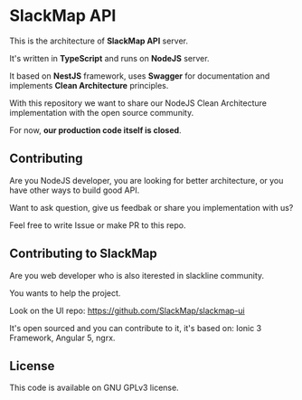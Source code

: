 # SlackMap API
This is the architecture of **SlackMap API** server.

It's written in **TypeScript** and runs on **NodeJS** server. 

It based on **NestJS** framework, uses **Swagger** for documentation and implements **Clean Architecture** principles.

With this repository we want to share our NodeJS Clean Architecture implementation with the open source community.

For now, **our production code itself is closed**.

## Contributing
Are you NodeJS developer, you are looking for better architecture, or you have other ways to build good API.

Want to ask question, give us feedbak or share you implementation with us?

Feel free to write Issue or make PR to this repo.

## Contributing to SlackMap
Are you web developer who is also iterested in slackline community.

You wants to help the project.

Look on the UI repo: https://github.com/SlackMap/slackmap-ui

It's open sourced and you can contribute to it, it's based on: Ionic 3 Framework, Angular 5, ngrx.

## License
This code is available on GNU GPLv3 license.